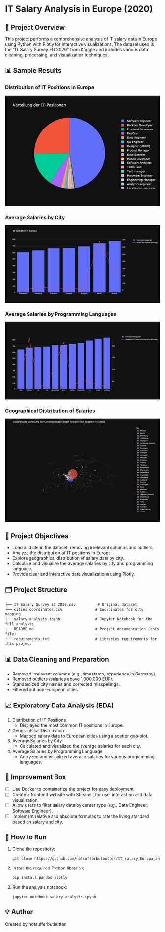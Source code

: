 # IT Salary Analysis in Europe (2020)

## 📌 Project Overview
This project performs a comprehensive analysis of IT salary data in Europe using Python with Plotly for interactive visualizations. The dataset used is the "IT Salary Survey EU 2020" from Kaggle and includes various data cleaning, processing, and visualization techniques.

## 📊 Sample Results

### Distribution of IT Positions in Europe
![IT Positions Distribution](images/fig_pie_chart.png)

### Average Salaries by City
![Average Salaries by City](images/fig_bar_line_chart.png)

### Average Salaries by Programming Languages
![Average Salaries by City](images/fig_bar_line_chart2.png)

### Geographical Distribution of Salaries
![Geographical Distribution](images/map.png)

## 🚀 Project Objectives
- Load and clean the dataset, removing irrelevant columns and outliers.
- Analyze the distribution of IT positions in Europe.
- Explore geographical distribution of salary data by city.
- Calculate and visualize the average salaries by city and programming language.
- Provide clear and interactive data visualizations using Plotly.

## 🗂️ Project Structure
```
├── IT Salary Survey EU 2020.csv          # Original dataset
├── cities_coordinates.csv               # Coordinates for city mapping
├── salary_analysis.ipynb                # Jupyter Notebook for the full analysis
├── README.md                            # Project documentation (this file)
└── requirements.txt                     # Libraries requirements for this project
```

## 📊 Data Cleaning and Preparation
- Removed irrelevant columns (e.g., timestamp, experience in Germany).
- Removed outliers (salaries above 1,000,000 EUR).
- Standardized city names and corrected misspellings.
- Filtered out non-European cities.

## 📈 Exploratory Data Analysis (EDA)
1. Distribution of IT Positions
   - Displayed the most common IT positions in Europe.
2. Geographical Distribution
   - Mapped salary data to European cities using a scatter geo-plot.
3. Average Salaries by City
   - Calculated and visualized the average salaries for each city.
4. Average Salaries by Programming Language
   - Analyzed and visualized average salaries for various programming languages.

## 🚀 Improvement Box
- [ ] Use Docker to containerize the project for easy deployment.
- [ ] Create a frontend website with Streamlit for user interaction and data visualization.
- [ ] Allow users to filter salary data by career type (e.g., Data Engineer, Software Engineer).
- [ ] Implement relative and absolute formulas to rate the living standard based on salary and city.

## 🚀 How to Run
1. Clone the repository:
   ```bash
   git clone https://github.com/notsufferbutbutter/IT_salary_Europa_analysis.git
   ```
2. Install the required Python libraries:
   ```bash
   pip install pandas plotly
   ```
3. Run the analysis notebook:
   ```bash
   jupyter notebook salary_analysis.ipynb
   ```

## 💡 Author
Created by notsufferbutbutter.
